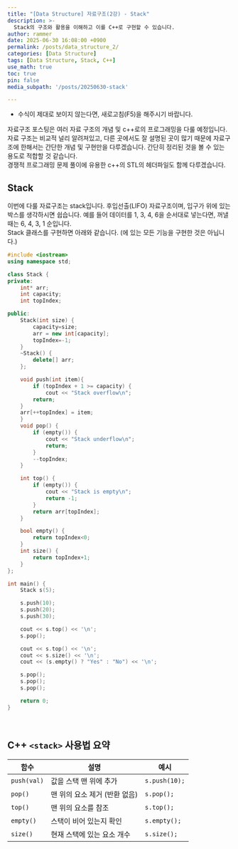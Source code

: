 ```yaml
---
title: "[Data Structure] 자료구조(2강) - Stack"
description: >-
  Stack의 구조와 활용을 이해하고 이를 C++로 구현할 수 있습니다.
author: rammer
date: 2025-06-30 16:08:00 +0900
permalink: /posts/data_structure_2/
categories: [Data Structure]
tags: [Data Structure, Stack, C++]
use_math: true
toc: true
pin: false
media_subpath: '/posts/20250630-stack'

---
```

  * 수식이 제대로 보이지 않는다면, 새로고침(F5)을 해주시기 바랍니다.  
  
  
 자료구조 포스팅은 여러 자료 구조의 개념 및 c++로의 프로그래밍을 다룰 예정입니다. 자료 구조는 비교적 널리 알려져있고, 다른 곳에서도 잘 설명된 곳이 많기 때문에 자료구조에 한해서는 간단한 개념 및 구현만을 다루겠습니다. 간단히 정리된 것을 볼 수 있는 용도로 적합할 것 같습니다.<br>
 경쟁적 프로그래밍 문제 풀이에 유용한 c++의 STL의 헤더파일도 함께 다루겠습니다.<br>

## **Stack**
이번에 다룰 자료구조는 stack입니다. 후입선출(LIFO) 자료구조이며, 입구가 위에 있는 박스를 생각하시면 쉽습니다. 예를 들어 데이터를 1, 3, 4, 6을 순서대로 넣는다면, 꺼낼 때는 6, 4, 3, 1 순입니다.<br>
Stack 클래스를 구현하면 아래와 같습니다. (<stack>에 있는 모든 기능을 구현한 것은 아닙니다.)
```cpp
#include <iostream>
using namespace std;

class Stack {
private:
    int* arr;
    int capacity;
    int topIndex;

public:
    Stack(int size) {
        capacity=size;
        arr = new int[capacity];
        topIndex=-1;
    }
    ~Stack() {
        delete[] arr;
    };

    void push(int item){
        if (topIndex + 1 >= capacity) {
            cout << "Stack overflow\n";
        return;
    }
    arr[++topIndex] = item;
    }
    void pop() {
        if (empty()) {
            cout << "Stack underflow\n";
            return;
        }
        --topIndex;
    }

    int top() {
        if (empty()) {
            cout << "Stack is empty\n";
            return -1;
        }
        return arr[topIndex];
    }

    bool empty() {
        return topIndex<0;
    }
    int size() {
        return topIndex+1;
    }
};

int main() {
    Stack s(5);

    s.push(10);
    s.push(20);
    s.push(30);

    cout << s.top() << '\n';
    s.pop();

    cout << s.top() << '\n';
    cout << s.size() << '\n';
    cout << (s.empty() ? "Yes" : "No") << '\n';

    s.pop();
    s.pop();
    s.pop();

    return 0;
}

``` 
<br>

## C++ `<stack>` 사용법 요약

| 함수        | 설명                          | 예시          |
| ----------- | ----------------------------- | ------------- |
| `push(val)` | 값을 스택 맨 위에 추가        | `s.push(10);` |
| `pop()`     | 맨 위의 요소 제거 (반환 없음) | `s.pop();`    |
| `top()`     | 맨 위의 요소를 참조           | `s.top();`    |
| `empty()`   | 스택이 비어 있는지 확인       | `s.empty();`  |
| `size()`    | 현재 스택에 있는 요소 개수    | `s.size();`   |

